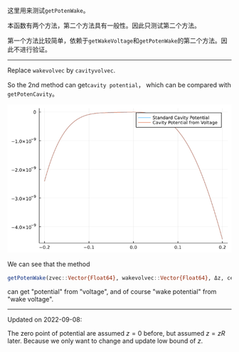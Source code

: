 这里用来测试`getPotenWake`。

本函数有两个方法，第二个方法具有一般性。因此只测试第二个方法。

第一个方法比较简单，依赖于`getWakeVoltage`和`getPotenWake`的第二个方法。因此不进行验证。



---



Replace `wakevolvec` by `cavityvolvec`.

So the 2nd method can get`cavity potential`， which can be compared with `getPotenCavity`。

![image-20220908005919101](Pictures/TestPotential/image-20220908005919101.png)

We can see that the method

```julia
getPotenWake(zvec::Vector{Float64}, wakevolvec::Vector{Float64}, Δz, centerenergy, circum)
```

can get "potential" from "voltage", and of course "wake potential" from "wake voltage".



---



Updated on 2022-09-08:

The zero point of potential are assumed $z=0$ before, but assumed $z=zR$ later. Because we only want to change and update low bound of $z$.